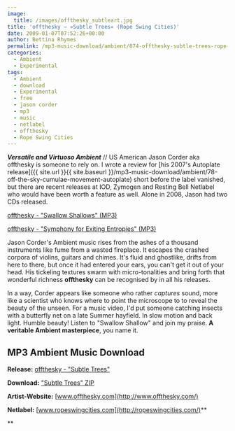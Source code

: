```yaml
---
image:
  title: /images/offthesky_subtleart.jpg
title: 'offthesky – »Subtle Trees« (Rope Swing Cities)'
date: 2009-01-07T07:52:26+00:00
author: Bettina Rhymes
permalink: /mp3-music-download/ambient/874-offthesky-subtle-trees-rope-swing-cities
categories:
  - Ambient
  - Experimental
tags:
  - Ambient
  - download
  - Experimental
  - free
  - jason corder
  - mp3
  - music
  - netlabel
  - offthesky
  - Rope Swing Cities
---
```

***Versatile and Virtuoso Ambient*** // US American Jason Corder aka offthesky is someone to rely on. I wrote a review for [his 2007's Autoplate release]({{ site.url }}{{ site.baseurl }}/mp3-music-download/ambient/78-off-the-sky-cumulae-movement-autoplate) short before the label vanished, but there are recent releases at IOD, Zymogen and Resting Bell Netlabel who would have been worth a feature as well. Alone in 2008, Jason had two CDs released.

[offthesky - "Swallow Shallows" (MP3)](http://ropeswingcities.com/releases/subtle/02_OffTheSky-Swallow_Shallows%28RSC035%29.mp3)
  
[offthesky - "Symphony for Exiting Entropies" (MP3)](http://ropeswingcities.com/releases/subtle/07_OffTheSky-Symphony_for_Exiting_Entropies%28RSC035%29.mp3)

<!--more-->

<!--adsense-->

Jason Corder's Ambient music rises from the ashes of a thousand instruments like fume from a wasted fireplace. It escapes the crashed corpora of violins, guitars and chimes. It's fluid and ghostlike, drifts from here to there, but once it had entered your ears, you can't get it out of your head. His tickeling textures swarm with micro-tonalities and bring forth that wonderful richness **offthesky** can be recognised by in all his releases.

In a way, Corder appears like someone who rather _captures_ sound, more like a scientist who knows where to point the microscope to to reveal the beauty of the unseen. For a music video, I'd put someone catching insects with a butterfly net on a late Summer hayfield. In slow motion and back light. Humble beauty! Listen to "Swallow Shallow" and join my praise. **A veritable Ambient masterpiece**, you name it.

## MP3 Ambient Music Download

**Release:** [offthesky - "Subtle Trees"](http://ropeswingcities.com/?p=126)
  
**Download:** ["Subtle Trees" ZIP](http://ropeswingcities.com/releases/subtle/offthesky-subtle_trees(rsc035).zip)
  
**Artist-Website:** [www.offthesky.com](http://www.offthesky.com/)
  
**Netlabel:** [www.ropeswingcities.com](http://ropeswingcities.com/)**
  
**